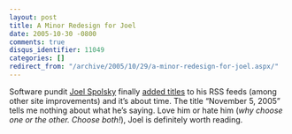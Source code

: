 ```yaml
---
layout: post
title: A Minor Redesign for Joel
date: 2005-10-30 -0800
comments: true
disqus_identifier: 11049
categories: []
redirect_from: "/archive/2005/10/29/a-minor-redesign-for-joel.aspx/"
---
```


Software pundit [Joel Spolsky](http://www.joelonsoftware.com/) finally
[added titles](http://www.joelonsoftware.com/items/2005/10/30.html) to
his RSS feeds (among other site improvements) and it’s about time. The
title “November 5, 2005” tells me nothing about what he’s saying. Love
him or hate him (*why choose one or the other. Choose both!*), Joel is
definitely worth reading.

